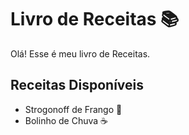 # Livro de Receitas 📚

 Olá! Esse é meu livro de Receitas.
 
 ## Receitas Disponíveis

 - Strogonoff de Frango 🐔
 - Bolinho de Chuva ☕
